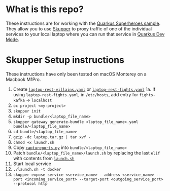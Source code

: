 # What is this repo?

These instructions are for working with the [Quarkus Superheroes sample](https://github.com/quarkusio/quarkus-super-heroes). They allow you to use [Skupper](https://skupper.io) to proxy traffic of one of the individual services to your local laptop where you can run that service in [Quarkus Dev Mode](https://quarkus.io/guides/dev-mode-differences).

# Skupper Setup instructions

These instructions have only been tested on macOS Monterey on a Macbook M1Pro.

1. Create [`laptop-rest-villains.yaml`](laptop-rest-villains.yaml) or [`laptop-rest-fights.yaml`](laptop-rest-fights.yaml)
    1a. If using `laptop-rest-fights.yaml`, in `/etc/hosts`, add entry for `fights-kafka` -> `localhost`
2. `oc project <my-project>`
3. `skupper init`
4. `mkdir -p bundle/<laptop_file_name>`
5. `skupper gateway generate-bundle <laptop_file_name>.yaml bundle/<laptop_file_name>`
6. `cd bundle/<laptop_file_name>`
7. `gzip -dc laptop.tar.gz | tar xvf -`
8. `chmod +x launch.sh`
9. Copy [`captureports.py`](captureports.py) into `bundle/<laptop_file_name>`
10. Patch `bundle/<laptop_file_name>/launch.sh` by replacing the last `elif` with contents from [`launch.sh`](launch.sh)
11. Start local service
12. `./launch.sh -t docker`
13. `skupper expose service <service_name> --address <service_name> --port <incoming_service_port> --target-port <outgoing_service_port> --protocol http`
